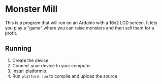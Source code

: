 # Monster Mill

This is a program that will run on an Arduino with a 16x2 LCD screen. It lets
you play a "game" where you can raise monsters and then sell them for a profit.

## Running

1. Create the device.
1. Connect your device to your computer.
1. [Install platformio](http://platformio.org/#!/get-started).
1. Run `platform run` to compile and upload the source
